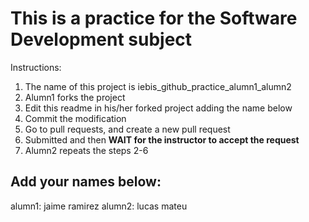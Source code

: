 # This is a practice for the Software Development subject

Instructions:
1. The name of this project is iebis_github_practice_alumn1_alumn2
2. Alumn1 forks the project
3. Edit this readme in his/her forked project adding the name below
4. Commit the modification
5. Go to pull requests, and create a new pull request
6. Submitted and then **WAIT for the instructor to accept the request**
7. Alumn2 repeats the steps 2-6


## Add your names below:
alumn1: jaime ramirez
alumn2: lucas mateu
